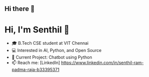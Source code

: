 ## Hi there 👋
# Hi, I'm Senthil 👋
- 🎓 B.Tech CSE student at VIT Chennai
- 💻 Interested in AI, Python, and Open Source
- 📌 Current Project: Chatbot using Python
- 📫 Reach me: [LinkedIn]
https://www.linkedin.com/in/senthil-ram-padma-raja-b33395371

<!--
**Senthil-Ram-P/Senthil-Ram-P** is a ✨ _special_ ✨ repository because its `README.md` (this file) appears on your GitHub profile.

Here are some ideas to get you started:

- 🔭 I’m currently working on ...
- 🌱 I’m currently learning ...
- 👯 I’m looking to collaborate on ...
- 🤔 I’m looking for help with ...
- 💬 Ask me about ...
- 📫 How to reach me: ...
- 😄 Pronouns: ...
- ⚡ Fun fact: ...
-->
